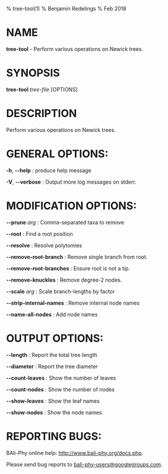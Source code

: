 % tree-tool(1)
% Benjamin Redelings
% Feb 2018

# NAME

**tree-tool** - Perform various operations on Newick trees.

# SYNOPSIS

**tree-tool** _tree-file_ [OPTIONS]

# DESCRIPTION

Perform various operations on Newick trees.

# GENERAL OPTIONS:
**-h**, **--help**
: produce help message

**-V**, **--verbose**
: Output more log messages on stderr.


# MODIFICATION OPTIONS:
**--prune** _arg_
: Comma-separated taxa to remove

**--root**
: Find a root position

**--resolve**
: Resolve polytomies

**--remove-root-branch**
: Remove single branch from root.

**--remove-root-branches**
: Ensure root is not a tip.

**--remove-knuckles**
: Remove degree-2 nodes.

**--scale** _arg_
: Scale branch-lengths by factor

**--strip-internal-names**
: Remove internal node names

**--name-all-nodes**
: Add node names


# OUTPUT OPTIONS:
**--length**
: Report the total tree length

**--diameter**
: Report the tree diameter

**--count-leaves**
: Show the number of leaves

**--count-nodes**
: Show the number of nodes

**--show-leaves**
: Show the leaf names

**--show-nodes**
: Show the node names


# REPORTING BUGS:
 BAli-Phy online help: <http://www.bali-phy.org/docs.php>.

Please send bug reports to <bali-phy-users@googlegroups.com>.

